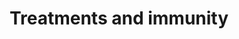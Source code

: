 ---
banner:
  content: 'You can set this component to ''display: true'' to show a banner at the
    top of the page.'
  display: false
  heading: This is a place to place urgent information
layout: category
name: treatments-immunity
owner: CDC
questions:
- what-treatments-are-available
- are-antibiotics-effective
- are-there-any-medications-i-should-avoid
- if-i-have-recovered-will-i-be-immune
- covid-19-vaccine
- why-vaccine
- vaccine-development
- vaccine-costs
- enough-vaccine
- get-vaccine-first
- need-vaccine-if-had-covid
- operation-warp-speed
- can-i-donate-convalescent-plasma
- remdesivir-fda-approved
- should-i-take-ivermectin
- are-chloroquine-phosphate-hydroxychloroquine-effective
- should-i-take-aquarium-chloroquine-phosphate
- ads-for-covid-treatments-and-cures
- products-online-claim-to-prevent-or-treat
- should-i-trust-ads-for-products-to-prevent-treat-cure-covid-19
- will-miracle-mineral-solution-cure-covid-19
- what-is-fda-doing-to-protect-people-from-fraud
- i-built-a-diy-ventilator-may-i-sell-it
title: Treatments and immunity
---